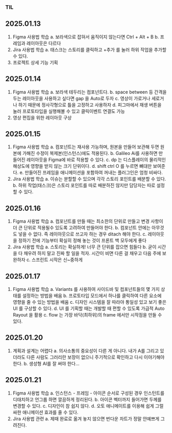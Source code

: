 ### TIL
## 2025.01.13

1. Figma 사용법 학습
    a. 보라색으로 잡혀서 움직이지 않는다면 Ctrl + Alt + B
    b. 프레임과 레이아웃은 다르다
2. Jira 사용법 학습
    a. 태스크는 스토리를 클릭하고 +추가 를 눌러 하위 작업을 추가할 수 있다.
3. 프로젝트 상세 기능 기획

## 2025.01.14

1. Figma 사용법 학습
    a. 보라색 테두리는 컴포넌트다.
    b. space between 등 간격을 두는 레이아웃을 사용하고 싶다면 gap 을 Auto로 두자
    c. 영상이 가로거나 세로거나 하기 때문에 정사각형으로 틀을 고정하고 사용하자
    d. 피그마에서 재생 버튼을 눌러 프로토타입을 실행해볼 수 있고 클릭이벤트 연결도 가능
2. 영상 편집을 위한 레이아웃 구상

## 2025.01.15

1. Figma 사용법 학습
    a. 컴포넌트는 재사용 가능하며, 원본을 만들어 보관해 두면 원본에 가해진 수정이 복제본(인스턴스)에도 적용된다.
    b. Galileo Ai를 사용하면 만들어진 레이아웃을 Figma에 바로 적용할 수 있다.
    c. dp 는 디스플레이의 물리적인 해상도에 영향을 받지 않는 크기 단위이다.
    d. shift ctrl O 를 누르면 뼈대만 보여준다.
    e. 만들어진 프레임을 애니메이션을 포함하여 꺼내는 플러그인은 엄청 비싸다.
2. Jira 사용법 학습
    a. 이슈는 분할할 수 있으며 각각 스토리 포인트를 배분할 수 있다.
    b. 하위 작업(태스크)은 스토리 포인트를 따로 배분하진 않지만 담당자는 따로 설정할 수 있다.

## 2025.01.16

1. Figma 사용법 학습
    a. 컴포넌트를 만들 때는 최소한의 단위로 만들고 변경 사항이 더 큰 단위로 적용될수 있도록 고려하여 만들어야 한다.
    b. 컴포넌트 안에는 아무것도 넣을 수 없다. 즉 레이아웃으로 쓰고자 하는 경우 ditach 해야 한다.
    c. 레이아웃을 정하기 전에 기능부터 확실히 정해 놓는 것이 프론트 백 모두에게 좋다
2. Jira 사용법 학습
    a. 스토리는 확실하게! 너무 큰 단위를 잡으면 힘들다
    b. 굳이 시간을 다 채우려 하지 말고 진짜 할 일을 적자. 시간이 비면 다른 걸 채우고 다음 주에 보완하자
    c. 스프린트 시작은 신~중하게

## 2025.01.17

1. Figma 사용법 학습
    a. Variants 를 사용하여 사이드바 및 컴포넌트들의 몇 가지 상태를 설정하는 방법을 배움
    b. 프로토타입 모드에서 하나를 클릭하여 다른 요소에 영향을 줄 수 있는 방법을 배움
    c. 디자인 시스템을 잘 따라야 통일성 있고 보기 좋은 UI 를 구상할 수 있다.
    d. UI 를 기획할 때는 개발할 때 편할 수 있도록 가급적 Auto Rayout 을 활용
    c. flow 는 가장 바닥(최하위)의 frame 에서만 시작점을 만들 수 있다.

## 2025.01.20

1. 계획과 설계는 어렵다
    a. 의사소통의 중요성이 다른 게 아니다. 내가 A를 그리고 있더라도 다른 사람도 그러리란 보장이 없으니 주기적으로 확인하고 다시 이야기해야한다.
    b. 생성형 AI를 잘 써야 한다...

## 2025.01.21

1. Figma 사용법 학습
    a. 인스턴스 - 프레임 - 아이콘 순서로 구성된 경우 인스턴트를 디태치하고 언그룹 하면 깔끔하게 정리된다.
    b. 아이콘 벡터까지 들어가면 두께를 변경할 수 있다.
    c. 디자인이 참 쉽지 않다.
    d. 오토 애니메이트를 이용해 쉽게 그럴싸한 애니메이션 효과를 줄 수 있다.
2. Jira 사용법 관련
    a. 제때 완료로 옮겨 놓지 않으면 번다운 차트가 정말 안예쁘게 그려진다.
